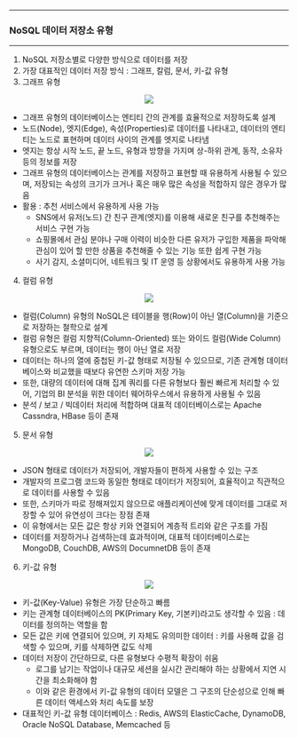 -----
### NoSQL 데이터 저장소 유형
-----
1. NoSQL 저장소별로 다양한 방식으로 데이터를 저장
2. 가장 대표적인 데이터 저장 방식 : 그래프, 칼럼, 문서, 키-값 유형
3. 그래프 유형
<div align="center">
<img src="https://github.com/user-attachments/assets/5f203368-3692-444a-94da-9396f66f8144">
</div>

   - 그래프 유형의 데이터베이스는 엔티티 간의 관계를 효율적으로 저장하도록 설계
   - 노드(Node), 엣지(Edge), 속성(Properties)로 데이터를 나타내고, 데이터의 엔티티는 노드로 표현하며 데이터 사이의 관계를 엣지로 나타냄
   - 엣지는 항상 시작 노드, 끝 노드, 유형과 방향을 가지며 상-하위 관계, 동작, 소유자 등의 정보를 저장
   - 그래프 유형의 데이터베이스는 관계를 저장하고 표현할 때 유용하게 사용될 수 있으며, 저장되는 속성의 크기가 크거나 혹은 매우 많은 속성을 적합하지 않은 경우가 많음
   - 활용 : 추천 서비스에서 유용하게 사용 가능
     + SNS에서 유저(노드) 간 친구 관계(엣지)를 이용해 새로운 친구를 추천해주는 서비스 구현 가능
     + 쇼핑몰에서 관심 분야나 구매 이력이 비슷한 다른 유저가 구입한 제품을 파악해 관심이 있어 할 만한 상품을 추천해줄 수 있는 기능 또한 쉽게 구현 가능
     + 사기 감지, 소셜미디어, 네트워크 및 IT 운영 등 상황에서도 유용하게 사용 가능

4. 컬럼 유형
<div align="center">
<img src="https://github.com/user-attachments/assets/6f008a90-4aa2-48ac-bf60-0322a380d482">
</div>

   - 컬럼(Column) 유형의 NoSQL은 테이블을 행(Row)이 아닌 열(Column)을 기준으로 저장하는 철학으로 설계
   - 컬럼 유형은 컬럼 지향적(Column-Oriented) 또는 와이드 컬럼(Wide Column) 유형으로도 부르며, 데이터는 행이 아닌 열로 저장
   - 데이터는 하나의 열에 중첩된 키-값 형태로 저장될 수 있으므로, 기존 관계형 데이터베이스와 비교했을 때보다 유연한 스키마 저장 가능
   - 또한, 대량의 데이터에 대해 집계 쿼리를 다른 유형보다 훨씬 빠르게 처리할 수 있어, 기업의 BI 분석을 위한 데이터 웨어하우스에서 유용하게 사용될 수 있음
   - 분석 / 보고 / 빅데이터 처리에 적합하며 대표적 데이터베이스로는 Apache Cassndra, HBase 등이 존재

5. 문서 유형
<div align="center">
<img src="https://github.com/user-attachments/assets/dd107931-7182-4485-b19f-5388f5b99217">
</div>

   - JSON 형태로 데이터가 저장되어, 개발자들이 편하게 사용할 수 있는 구조
   - 개발자의 프로그램 코드와 동일한 형태로 데이터가 저장되어, 효율적이고 직관적으로 데이터를 사용할 수 있음
   - 또한, 스키마가 따로 정해져있지 않으므로 애플리케이션에 맞게 데이터를 그대로 저장할 수 있어 유연성이 크다는 장점 존재
   - 이 유형에서는 모든 값은 항상 키와 연결되어 계층적 트리와 같은 구조를 가짐
   - 데이터를 저장하거나 검색하는데 효과적이며, 대표적 데이터베이스로는 MongoDB, CouchDB, AWS의 DocumnetDB 등이 존재

6. 키-값 유형
<div align="center">
<img src="https://github.com/user-attachments/assets/1247b0ac-d8d5-4aff-902e-b84d87a82c4e">
</div>

   - 키-값(Key-Value) 유형은 가장 단순하고 빠름
   - 키는 관계형 데이터베이스의 PK(Primary Key, 기본키)라고도 생각할 수 있음 : 데이터를 정의하는 역할을 함
   - 모든 값은 키에 연결되어 있으며, 키 자체도 유의미한 데이터 : 키를 사용해 값을 검색할 수 있으며, 키를 삭제하면 값도 삭제
   - 데이터 저장이 간단하므로, 다른 유형보다 수평적 확장이 쉬움
     + 로그를 남기는 작업이나 대규모 세션을 실시간 관리해야 하는 상황에서 지연 시간을 최소화해야 함
     + 이와 같은 환경에서 키-값 유형의 데이터 모델은 그 구조의 단순성으로 인해 빠른 데이터 액세스와 처리 속도를 보장
   - 대표적인 키-값 유형 데이터베이스 : Redis, AWS의 ElasticCache, DynamoDB, Oracle NoSQL Database, Memcached 등
